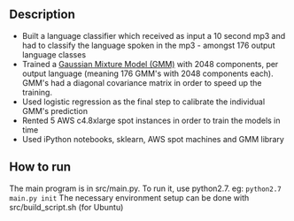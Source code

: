 ## Description
* Built a language classifier which received as input a 10 second mp3 and had to classify
				 the language spoken in the mp3 - amongst 176 output language classes
* Trained a <a href="http://scikit-learn.org/stable/modules/mixture.html" target="_blank">Gaussian Mixture Model (GMM)</a>
					with 2048 components, per output language (meaning 176 GMM's with 2048 components each). GMM's had a diagonal covariance
					matrix in order to speed up the training.
* Used logistic regression as the final step to calibrate the individual GMM's prediction
* Rented 5 AWS c4.8xlarge spot instances in order to train the models in time
* Used iPython notebooks, sklearn, AWS spot machines and GMM library

## How to run
The main program is in src/main.py. To run it, use python2.7.
eg: ```python2.7 main.py init```
The necessary environment setup can be done with src/build_script.sh (for Ubuntu)
